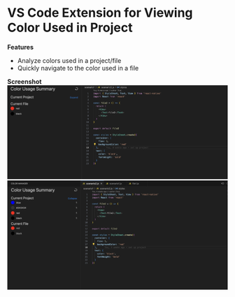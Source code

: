 # VS Code Extension for Viewing Color Used in Project

**Features**
- Analyze colors used in a project/file
- Quickly navigate to the color used in a file

**Screenshot**
<img src="./demo/image.png">
<br>
<img src="./demo/image2.png">